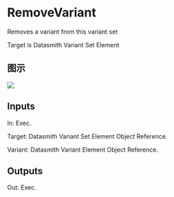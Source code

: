 # RemoveVariant

Removes a variant from this variant set

Target is Datasmith Variant Set Element

## 图示

![]($-20221218-18382811.png)

## Inputs

In: Exec.

Target: Datasmith Variant Set Element Object Reference.

Variant: Datasmith Variant Element Object Reference.  

## Outputs

Out: Exec.

